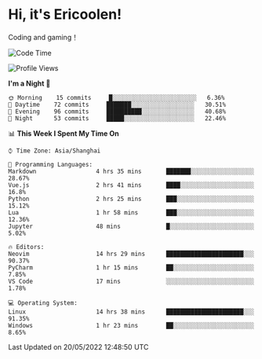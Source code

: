 # Hi, it's Ericoolen!
Coding and gaming！

<!--START_SECTION:waka-->
![Code Time](http://img.shields.io/badge/Code%20Time-261%20hrs%2020%20mins-blue)

![Profile Views](http://img.shields.io/badge/Profile%20Views-6-blue)

**I'm a Night 🦉** 

```text
🌞 Morning    15 commits     █░░░░░░░░░░░░░░░░░░░░░░░░   6.36% 
🌆 Daytime    72 commits     ███████░░░░░░░░░░░░░░░░░░   30.51% 
🌃 Evening    96 commits     ██████████░░░░░░░░░░░░░░░   40.68% 
🌙 Night      53 commits     █████░░░░░░░░░░░░░░░░░░░░   22.46%

```


📊 **This Week I Spent My Time On** 

```text
⌚︎ Time Zone: Asia/Shanghai

💬 Programming Languages: 
Markdown                 4 hrs 35 mins       ███████░░░░░░░░░░░░░░░░░░   28.67% 
Vue.js                   2 hrs 41 mins       ████░░░░░░░░░░░░░░░░░░░░░   16.8% 
Python                   2 hrs 25 mins       ███░░░░░░░░░░░░░░░░░░░░░░   15.12% 
Lua                      1 hr 58 mins        ███░░░░░░░░░░░░░░░░░░░░░░   12.36% 
Jupyter                  48 mins             █░░░░░░░░░░░░░░░░░░░░░░░░   5.02%

🔥 Editors: 
Neovim                   14 hrs 29 mins      ██████████████████████░░░   90.37% 
PyCharm                  1 hr 15 mins        ██░░░░░░░░░░░░░░░░░░░░░░░   7.85% 
VS Code                  17 mins             ░░░░░░░░░░░░░░░░░░░░░░░░░   1.78%

💻 Operating System: 
Linux                    14 hrs 38 mins      ██████████████████████░░░   91.35% 
Windows                  1 hr 23 mins        ██░░░░░░░░░░░░░░░░░░░░░░░   8.65%

```


 Last Updated on 20/05/2022 12:48:50 UTC
<!--END_SECTION:waka-->

